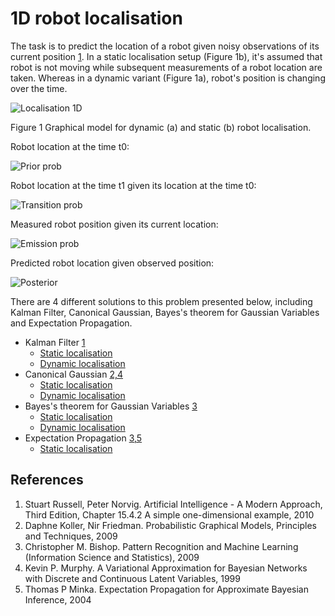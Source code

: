1D robot localisation
====================

The task is to predict the location of a robot given noisy observations of its current position [1](#references). In a static localisation setup (Figure 1b), 
it's assumed that robot is not moving while subsequent measurements of a robot location are taken. Whereas in a dynamic variant (Figure 1a), 
robot's position is changing over the time.

![Localisation 1D](https://raw.github.com/danielkorzekwa/bayes-scala/master/doc/localisation_example/localisation_1d.png "Localisation 1D")

Figure 1 Graphical model for dynamic (a) and static (b) robot localisation.

Robot location at the time t0:

![Prior prob](https://raw.github.com/danielkorzekwa/bayes-scala/master/doc/localisation_example/prior_prob.png "Prior prob")

Robot location at the time t1 given its location at the time t0:

![Transition prob](https://raw.github.com/danielkorzekwa/bayes-scala/master/doc/localisation_example/transition_prob.png "Transition prob")

Measured robot position given its current location:

![Emission prob](https://raw.github.com/danielkorzekwa/bayes-scala/master/doc/localisation_example/emission_prob.png "Emission prob")

Predicted robot location given observed position:

![Posterior](https://raw.github.com/danielkorzekwa/bayes-scala/master/doc/localisation_example/posterior.png "Posterior")

There are 4 different solutions to this problem presented below, 
including Kalman Filter, Canonical Gaussian, Bayes's theorem for Gaussian Variables and Expectation Propagation.

* Kalman Filter [1](#references)
  * [Static localisation](https://github.com/danielkorzekwa/bayes-scala/blob/master/src/test/scala/dk/bayes/gaussian/localisation1d/StaticLocalisationKalmanTest.scala)
  * [Dynamic localisation](https://github.com/danielkorzekwa/bayes-scala/blob/master/src/test/scala/dk/bayes/gaussian/localisation1d/HMMLocalisationKalmanTest.scala)
* Canonical Gaussian [2,4](#references)
  * [Static localisation](https://github.com/danielkorzekwa/bayes-scala/blob/master/src/test/scala/dk/bayes/gaussian/localisation1d/StaticLocalisationCanonicalGaussianTest.scala)
  * [Dynamic localisation](https://github.com/danielkorzekwa/bayes-scala/blob/master/src/test/scala/dk/bayes/gaussian/localisation1d/HMMLocalisationCanonicalGaussianTest.scala)
* Bayes's theorem for Gaussian Variables [3](#references)
  * [Static localisation](https://github.com/danielkorzekwa/bayes-scala/blob/master/src/test/scala/dk/bayes/gaussian/localisation1d/StaticLocalisationGaussianTest.scala)
  * [Dynamic localisation](https://github.com/danielkorzekwa/bayes-scala/blob/master/src/test/scala/dk/bayes/gaussian/localisation1d/HMMLocalisationGaussianTest.scala)
* Expectation Propagation [3,5](#references)
  * [Static localisation](https://github.com/danielkorzekwa/bayes-scala/blob/master/src/test/scala/dk/bayes/gaussian/localisation1d/StaticLocalisationEPTest.scala)
 
References
---------------
1. Stuart Russell, Peter Norvig. Artificial Intelligence - A Modern Approach, Third Edition, Chapter 15.4.2 A simple one-dimensional example, 2010
2. Daphne Koller, Nir Friedman. Probabilistic Graphical Models, Principles and Techniques, 2009
3. Christopher M. Bishop. Pattern Recognition and Machine Learning (Information Science and Statistics), 2009
4. Kevin P. Murphy. A Variational Approximation for Bayesian Networks with Discrete and Continuous Latent Variables, 1999
5. Thomas P Minka. Expectation Propagation for Approximate Bayesian Inference, 2004